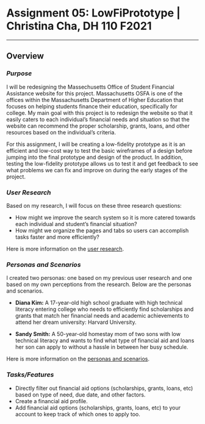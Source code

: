 # Assignment 05: LowFiPrototype | Christina Cha, DH 110 F2021
---
## Overview
### _Purpose_
I will be redesigning the Massechusetts Office of Student Financial Assistance website for this project. Massachusetts OSFA is one of the offices within the Massachusetts Department of Higher Education that focuses on helping students finance their education, specifically for college. My main goal with this project is to redesign the website so that it easily caters to each individual’s financial needs and situation so that the website can recommend the proper scholarship, grants, loans, and other resources based on the individual’s criteria. 

For this assignment, I will be creating a low-fidelity prototype as it is an efficient and low-cost way to test the basic wireframes of a design before jumping into the final prototype and design of the product. In addition, testing the low-fidelity prototype allows us to test it and get feedback to see what problems we can fix and improve on during the early stages of the project. 

### _User Research_
Based on my research, I will focus on these three research questions:

- How might we improve the search system so it is more catered towards each individual and student’s financial situation?
- How might we organize the pages and tabs so users can accomplish tasks faster and more efficiently? 

Here is more information on the [user research](https://github.com/ygcha/DH110-CHRISTINACHA/tree/main/assignment03).

### _Personas and Scenarios_
I created two personas: one based on my previous user research and one based on my own perceptions from the research. Below are the personas and scenarios. 

-  **Diana Kim:** A 17-year-old high school graduate with high technical literacy entering college who needs to efficiently find scholarships and grants that match her financial needs and academic achievements to attend her dream university: Harvard University.

- **Sandy Smith:** A 50-year-old homestay mom of two sons with low technical literacy and wants to find what type of financial aid and loans her son can apply to without a hassle in between her busy schedule. 

Here is more information on the [personas and scenarios](https://github.com/ygcha/DH110-CHRISTINACHA/tree/main/assignment04).

### _Tasks/Features_
- Directly filter out financial aid options (scholarships, grants, loans, etc) based on type of need, due date, and other factors.
- Create a financial aid profile.
- Add financial aid options (scholarships, grants, loans, etc) to your account to keep track of which ones to apply too. 
